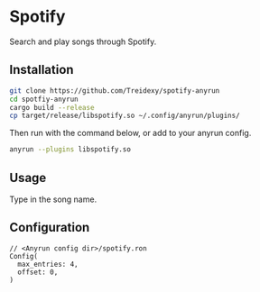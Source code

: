 # Spotify

Search and play songs through Spotify.

## Installation

```sh
git clone https://github.com/Treidexy/spotify-anyrun
cd spotfiy-anyrun
cargo build --release
cp target/release/libspotify.so ~/.config/anyrun/plugins/
```

Then run with the command below, or add to your anyrun config.
```sh
anyrun --plugins libspotify.so
```

## Usage

Type in the song name.

## Configuration

```ron
// <Anyrun config dir>/spotify.ron
Config(
  max_entries: 4,
  offset: 0,
)
```